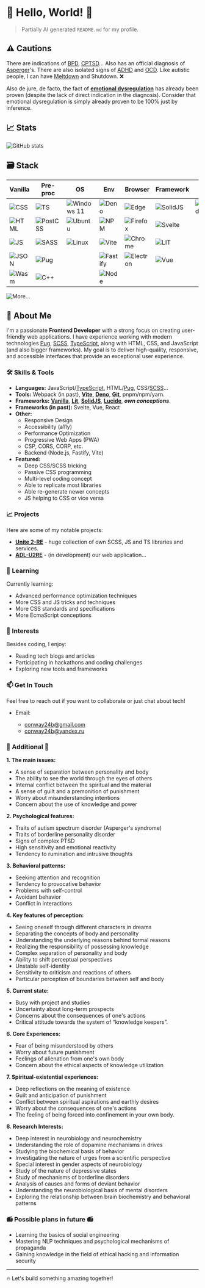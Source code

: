 # 🖤 Hello, World! 🖤

> Partially AI generated `README.md` for my profile.

## ⚠️ Cautions

There are indications of [BPD](https://en.wikipedia.org/wiki/Borderline_personality_disorder), [CPTSD](https://en.wikipedia.org/wiki/Complex_post-traumatic_stress_disorder)... Also has an official diagnosis of [Asperger](https://en.wikipedia.org/wiki/Asperger_syndrome)'s. There are also isolated signs of [ADHD](https://en.wikipedia.org/wiki/Attention_deficit_hyperactivity_disorder) and [OCD](https://en.wikipedia.org/wiki/Obsessive–compulsive_disorder). Like autistic people, I can have [Meltdown](https://en.wikipedia.org/wiki/Autistic_meltdown) and Shutdown. ❌

Also de jure, de facto, the fact of [**emotional dysregulation**](https://en.wikipedia.org/wiki/Emotional_dysregulation) has already been proven (despite the lack of direct indication in the diagnosis). Consider that emotional dysregulation is simply already proven to be 100% just by inference.

## 📈 Stats

![GitHub stats](https://github-readme-stats.vercel.app/api?username=unit-404&show_icons=true&theme=radical)

## 🗃️ Stack

| Vanilla | Pre-proc | OS | Env | Browser | Framework | IDE |
| --- | --- | --- | --- | --- | --- | --- |
| ![CSS](https://img.shields.io/badge/CSS3-1572B6?style=for-the-badge&logo=css3&logoColor=white) | ![TS](https://img.shields.io/badge/TypeScript-007ACC?style=for-the-badge&logo=typescript&logoColor=white) | ![Windows 11](https://img.shields.io/badge/Windows_11-0078d4?style=for-the-badge&logo=windows-11&logoColor=white) | ![Deno](https://img.shields.io/badge/Deno-464647?style=for-the-badge&logo=deno&logoColor=white) | ![Edge](https://img.shields.io/badge/Microsoft_Edge-0078D7?style=for-the-badge&logo=Microsoft-edge&logoColor=white) | ![SolidJS](https://img.shields.io/badge/Solid%20JS-2C4F7C?style=for-the-badge&logo=solid&logoColor=white) | ![VSCode](https://img.shields.io/badge/VSCode-0078D4?style=for-the-badge&logo=visual%20studio%20code&logoColor=white) |
| ![HTML](https://img.shields.io/badge/HTML5-E34F26?style=for-the-badge&logo=html5&logoColor=white) | ![PostCSS](https://img.shields.io/badge/postcss-DD3A0A?style=for-the-badge&logo=postcss&logoColor=white) | ![Ubuntu](https://img.shields.io/badge/Ubuntu-E95420?style=for-the-badge&logo=ubuntu&logoColor=white) | ![NPM](https://img.shields.io/badge/npm-CB3837?style=for-the-badge&logo=npm&logoColor=white) | ![Firefox](https://img.shields.io/badge/Firefox_Browser-FF7139?style=for-the-badge&logo=Firefox-Browser&logoColor=white) | ![Svelte](https://img.shields.io/badge/svelte-%23f1413d.svg?style=for-the-badge&logo=svelte&logoColor=white) |
| ![JS](https://img.shields.io/badge/JavaScript-323330?style=for-the-badge&logo=javascript&logoColor=F7DF1E) | ![SASS](https://img.shields.io/badge/Sass-CC6699?style=for-the-badge&logo=sass&logoColor=white) | ![Linux](https://img.shields.io/badge/Linux-FCC624?style=for-the-badge&logo=linux&logoColor=black) | ![Vite](https://img.shields.io/badge/Vite-B73BFE?style=for-the-badge&logo=vite&logoColor=FFD62E) | ![Chrome](https://img.shields.io/badge/Google_chrome-4285F4?style=for-the-badge&logo=Google-chrome&logoColor=white) | ![LIT](https://img.shields.io/badge/lit-324FFF?style=for-the-badge&logo=lit&logoColor=white) |
| ![JSON](https://img.shields.io/badge/json-5E5C5C?style=for-the-badge&logo=json&logoColor=white) | ![Pug](https://img.shields.io/badge/Pug-E3C29B?style=for-the-badge&logo=pug&logoColor=black) | | ![Fastify](https://img.shields.io/badge/fastify-202020?style=for-the-badge&logo=fastify&logoColor=white) | ![Electron](https://img.shields.io/badge/Electron-2B2E3A?style=for-the-badge&logo=electron&logoColor=9FEAF9) | ![Vue](https://img.shields.io/badge/Vue%20js-35495E?style=for-the-badge&logo=vuedotjs&logoColor=4FC08D) |
| ![Wasm](https://img.shields.io/badge/WebAssembly-654FF0?style=for-the-badge&logo=WebAssembly&logoColor=white) | ![C++](https://img.shields.io/badge/c++-%2300599C.svg?style=for-the-badge&logo=c%2B%2B&logoColor=white) | | ![Node](https://img.shields.io/badge/Node%20js-339933?style=for-the-badge&logo=nodedotjs&logoColor=white) |  |

![More...](https://img.shields.io/badge/And%20somethings%20over%20more-FF0000?style=for-the-badge&logo=1001tracklists&logoColor=white)

## 🚀 About Me

I'm a passionate **Frontend Developer** with a strong focus on creating user-friendly web applications. I have experience working with modern technologies [Pug](https://pugjs.org/), [SCSS](https://sass-lang.com/), [TypeScript](https://www.typescriptlang.org/), along with HTML, CSS, and JavaScript (and also bigger frameworks). My goal is to deliver high-quality, responsive, and accessible interfaces that provide an exceptional user experience.

### 🛠️ Skills & Tools

- **Languages:** JavaScript/[TypeScript](https://www.typescriptlang.org/), HTML/[Pug](https://pugjs.org/), CSS/[SCSS](https://sass-lang.com/)...
- **Tools:** Webpack (in past), **[Vite](https://vite.dev/)**, **[Deno](https://deno.com/)**, **[Git](https://git-scm.com/)**, pnpm/npm/yarn.
- **Frameworks:** **[Vanilla](https://vanilla-js.com/)**, **[Lit](https://lit.dev/)**, **[SolidJS](https://solidjs.com/)**, **[Lucide](https://lucide.dev/)**, ***own conceptions***.
- **Frameworks (in past):** Svelte, Vue, React
- **Other:**
  - Responsive Design
  - Accessibility (a11y)
  - Performance Optimization
  - Progressive Web Apps (PWA)
  - CSP, CORS, CORP, etc.
  - Backend (Node.js, Fastify, Vite)
- **Featured:**
  - Deep CSS/SCSS tricking
  - Passive CSS programming
  - Multi-level coding concept
  - Able to replicate most libraries
  - Able re-generate newer concepts
  - JS helping to CSS or vice versa

### 📈 Projects

Here are some of my notable projects:

- **[Unite 2-RE](https://github.com/orgs/unite-2-ts/repositories)** - huge collection of own SCSS, JS and TS libraries and services.
- **[ADL-U2RE](https://github.com/C24N/ADL.U2RE)** - (in development) our web application...

### 🌱 Learning

Currently learning:

- Advanced performance optimization techniques
- More CSS and JS tricks and techniques
- More CSS standards and specifications
- More EcmaScript conceptions

### 🎯 Interests

Besides coding, I enjoy:

- Reading tech blogs and articles
- Participating in hackathons and coding challenges
- Exploring new tools and frameworks

### 📫 Get In Touch

Feel free to reach out if you want to collaborate or just chat about tech!

- Email:

  - <conway24b@gmail.com>
  - <conway24b@yandex.ru>

### 📓 Additional 📓

**1. The main issues:**

- A sense of separation between personality and body
- The ability to see the world through the eyes of others
- Internal conflict between the spiritual and the material
- A sense of guilt and a premonition of punishment
- Worry about misunderstanding intentions
- Concern about the use of knowledge and power

**2. Psychological features:**

- Traits of autism spectrum disorder (Asperger's syndrome)
- Traits of borderline personality disorder
- Signs of complex PTSD
- High sensitivity and emotional reactivity
- Tendency to rumination and intrusive thoughts

**3. Behavioral patterns:**

- Seeking attention and recognition
- Tendency to provocative behavior
- Problems with self-control
- Avoidant behavior
- Conflict in interactions

**4. Key features of perception:**

- Seeing oneself through different characters in dreams
- Separating the concepts of body and personality
- Understanding the underlying reasons behind formal reasons
- Realizing the responsibility of possessing knowledge
- Complex separation of personality and body
- Ability to shift perceptual perspectives
- Unstable self-identity
- Sensitivity to criticism and reactions of others
- Particular perception of boundaries between self and body

**5. Current state:**

- Busy with project and studies
- Uncertainty about long-term prospects
- Concerns about the consequences of one's actions
- Critical attitude towards the system of “knowledge keepers”.

**6. Core Experiences:**

- Fear of being misunderstood by others
- Worry about future punishment
- Feelings of alienation from one's own body
- Concern about the ethical aspects of knowledge utilization

**7. Spiritual-existential experiences:**

- Deep reflections on the meaning of existence
- Guilt and anticipation of punishment
- Conflict between spiritual aspirations and earthly desires
- Worry about the consequences of one's actions
- The feeling of being forced into confinement in your own body.

**8. Research Interests:**

- Deep interest in neurobiology and neurochemistry
- Understanding the role of dopamine mechanisms in drives
- Studying the biochemical basis of behavior
- Investigating the nature of urges from a scientific perspective
- Special interest in gender aspects of neurobiology
- Study of the nature of depressive states
- Study of mechanisms of borderline disorders
- Analysis of causes and forms of deviant behavior
- Understanding the neurobiological basis of mental disorders
- Exploring the relationship between brain biochemistry and behavioral patterns

### 📻 Possible plans in future 📻

- Learning the basics of social engineering
- Mastering NLP techniques and psychological mechanisms of propaganda
- Gaining knowledge in the field of ethical hacking and information security

---

🔥 Let's build something amazing together!
